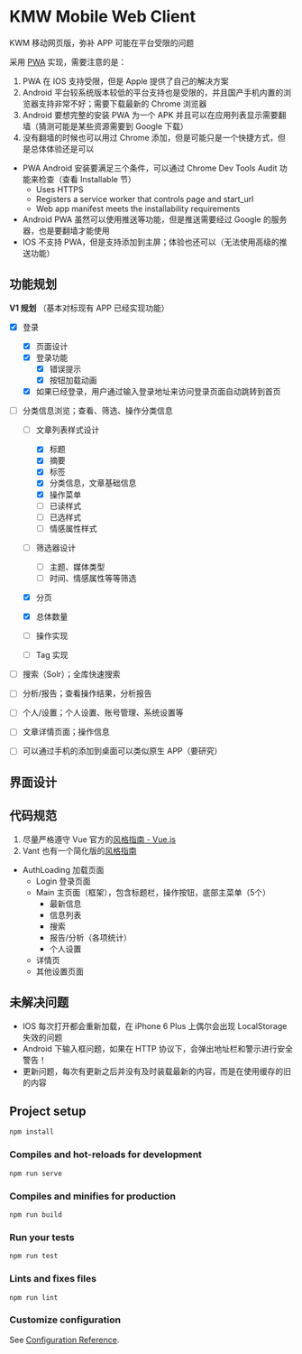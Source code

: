 # KMW Mobile Web Client

KWM 移动网页版，弥补 APP 可能在平台受限的问题

采用 [PWA](https://developers.google.com/web/progressive-web-apps/) 实现，需要注意的是：

1. PWA 在 IOS 支持受限，但是 Apple 提供了自己的解决方案
2. Android 平台较系统版本较低的平台支持也是受限的，并且国产手机内置的浏览器支持非常不好；需要下载最新的 Chrome 浏览器
3. Android 要想完整的安装 PWA 为一个 APK 并且可以在应用列表显示需要翻墙（猜测可能是某些资源需要到 Google 下载）
4. 没有翻墙的时候也可以用过 Chrome 添加，但是可能只是一个快捷方式，但是总体体验还是可以


- PWA Android 安装要满足三个条件，可以通过 Chrome Dev Tools Audit 功能来检查（查看 Installable 节）
    - Uses HTTPS
    - Registers a service worker that controls page and start_url
    - Web app manifest meets the installability requirements
- Android PWA 虽然可以使用推送等功能，但是推送需要经过 Google 的服务器，也是要翻墙才能使用
- IOS 不支持 PWA，但是支持添加到主屏；体验也还可以（无法使用高级的推送功能）


## 功能规划

**V1 规划** （基本对标现有 APP 已经实现功能）

- [x] 登录
    - [x] 页面设计
    - [x] 登录功能
        - [x] 错误提示
        - [x] 按钮加载动画
    - [x] 如果已经登录，用户通过输入登录地址来访问登录页面自动跳转到首页
         
- [ ] 分类信息浏览；查看、筛选、操作分类信息
    - [ ] 文章列表样式设计
        - [x] 标题
        - [x] 摘要
        - [x] 标签
        - [x] 分类信息，文章基础信息
        - [x] 操作菜单
        - [ ] 已读样式
        - [ ] 已选样式
        - [ ] 情感属性样式
    - [ ] 筛选器设计
        - [ ] 主题、媒体类型
        - [ ] 时间、情感属性等等筛选
    - [x] 分页
    - [x] 总体数量
    - [ ] 操作实现
    - [ ] Tag 实现
    
    

- [ ] 搜索（Solr）；全库快速搜索
- [ ] 分析/报告；查看操作结果，分析报告
- [ ] 个人/设置；个人设置、账号管理、系统设置等
- [ ] 文章详情页面；操作信息
- [ ] 可以通过手机的添加到桌面可以类似原生 APP（要研究）


## 界面设计



## 代码规范

1. 尽量严格遵守 Vue 官方的[风格指南 - Vue.js](https://cn.vuejs.org/v2/style-guide/)
2. Vant 也有一个简化版的[风格指南](https://youzan.github.io/vant/#/zh-CN/style-guide)




- AuthLoading 加载页面
    + Login 登录页面
    + Main 主页面（框架），包含标题栏，操作按钮，底部主菜单（5个）
        - 最新信息
        - 信息列表
        - 搜索
        - 报告/分析（各项统计）
        - 个人设置
    + 详情页
    + 其他设置页面

## 未解决问题

- IOS 每次打开都会重新加载，在 iPhone 6 Plus 上偶尔会出现 LocalStorage 失效的问题
- Android 下输入框问题，如果在 HTTP 协议下，会弹出地址栏和警示进行安全警告！
- 更新问题，每次有更新之后并没有及时装载最新的内容，而是在使用缓存的旧的内容


## Project setup
```
npm install
```

### Compiles and hot-reloads for development
```
npm run serve
```

### Compiles and minifies for production
```
npm run build
```

### Run your tests
```
npm run test
```

### Lints and fixes files
```
npm run lint
```

### Customize configuration
See [Configuration Reference](https://cli.vuejs.org/config/).



